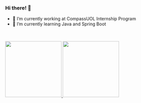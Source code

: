 ### Hi there! 👋


- 🔭 I’m currently working at CompassUOL Internship Program
- 🌱 I’m currently learning Java and Spring Boot

##

<br>

 <div>
  <a href="https://github.com/Pedro-Tuto">
  <img height="180em" src="https://github-readme-stats.vercel.app/api?username=Pedro-Tuto&show_icons=true&theme=dark&include_all_commits=true&count_private=true"/>
  <img height="180em" src="https://github-readme-stats.vercel.app/api/top-langs/?username=Pedro-Tuto&layout=compact&langs_count=7&theme=dark"/>
</div>

##

